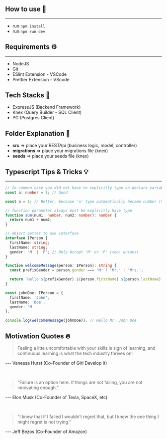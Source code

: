 ## How to use 🤚
----------

- run `npm install`
- run `npm run dev`


## Requirements ⚙️
----------

- NodeJS
- Git
- ESlint Extension - VSCode
- Prettier Extension - VScode

## Tech Stacks 🧩
- ExpressJS (Backend Framework)
- Knex (Query Builder - SQL Client)
- PG (Postgres Client)

## Folder Explanation 📁
- **src** => place your RESTApi (business logic, model, controller)
- **migrations** => place your migrations file (knex)
- **seeds** => place your seeds file (knex)

## Typescript Tips & Tricks 💡
----------
```typescript
// In common case you did not have to explicitly type on declare variable
const a: number = 1; // Good

const a = 1; // Better, because 'a' type automatically became number (See: Type Inference)
```
```typescript
// function parameter always must be explicitly have type
function sum(num1: number, num2: number): number {
  return num1 + num2;
}
```
```typescript
// object better to use interface
interface IPerson {
  firstName: string;
  lastName: string;
  gender: 'M' | 'F'; // Only Accept 'M' or 'F' (see: unions)
}

function welcomeMessage(person: IPerson): string {
  const prefixGender = person.gender === 'M' ? 'Mr.' : 'Mrs.';

  return `Hello ${prefixGender} ${person.firstName} ${person.lastName}`;
}

const johnDoe: IPerson = {
  firstName: 'John',
  lastName: 'Doe',
  gender: 'M'
};

console.log(welcomeMessage(johnDoe)); // Hello Mr. John Doe

```

## Motivation Quotes 🔥

> Feeling a litte uncomfortable with your skills is sign of learning, and continuous learning is what the tech industry thrives on!

--- Vanessa Hurst (Co-Founder of Girl Develop It)

<br/>

> “Failure is an option here. If things are not failing, you are not innovating enough.”

--- Elon Musk (Co-Founder of Tesla, SpaceX, etc)

<br/>

> “I knew that if I failed I wouldn’t regret that, but I knew the one thing I might regret is not trying.”

--- Jeff Bezos (Co-Founder of Amazon)